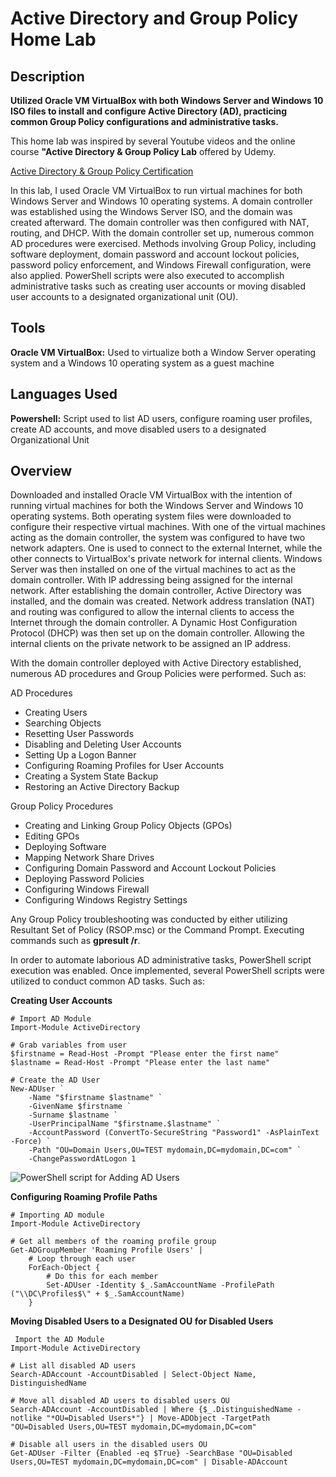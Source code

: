 # Active Directory and Group Policy Home Lab

## Description

**Utilized Oracle VM VirtualBox with both Windows Server and Windows 10 ISO files to install and configure Active Directory (AD), practicing common Group Policy configurations and administrative tasks.**

This home lab was inspired by several Youtube videos and the online course **"Active Directory & Group Policy Lab** offered by Udemy.

<a href="https://github.com/AaronRMartinez/Active-Directory-and-Group-Policy-Home-Lab/blob/main/ActiveDirectoryandGroupPolicyLab.pdf">Active Directory & Group Policy Certification</a>

In this lab, I used Oracle VM VirtualBox to run virtual machines for both Windows Server and Windows 10 operating systems. A domain controller was established using the Windows Server ISO, and the domain was created afterward. The domain controller was then configured with NAT, routing, and DHCP. With the domain controller set up, numerous common AD procedures were exercised. Methods involving Group Policy, including software deployment, domain password and account lockout policies, password policy enforcement, and Windows Firewall configuration, were also applied. PowerShell scripts were also executed to accomplish administrative tasks such as creating user accounts or moving disabled user accounts to a designated organizational unit (OU).

## Tools

**Oracle VM VirtualBox:** Used to virtualize both a Window Server operating system and a Windows 10 operating system as a guest machine

## Languages Used

**Powershell:** Script used to list AD users, configure roaming user profiles, create AD accounts, and move disabled users to a designated Organizational Unit

## Overview

Downloaded and installed Oracle VM VirtualBox with the intention of running virtual machines for both the Windows Server and Windows 10 operating systems. Both operating system files were downloaded to configure their respective virtual machines. With one of the virtual machines acting as the domain controller, the system was configured to have two network adapters. One is used to connect to the external Internet, while the other connects to VirtualBox's private network for internal clients. Windows Server was then installed on one of the virtual machines to act as the domain controller. With IP addressing being assigned for the internal network. After establishing the domain controller, Active Directory was installed, and the domain was created. Network address translation (NAT) and routing was configured to allow the internal clients to access the Internet through the domain controller. A Dynamic Host Configuration Protocol (DHCP) was then set up on the domain controller. Allowing the internal clients on the private network to be assigned an IP address.

With the domain controller deployed with Active Directory established, numerous AD procedures and Group Policies were performed. Such as:

AD Procedures
  - Creating Users
  - Searching Objects
  - Resetting User Passwords
  - Disabling and Deleting User Accounts
  - Setting Up a Logon Banner
  - Configuring Roaming Profiles for User Accounts
  - Creating a System State Backup
  - Restoring an Active Directory Backup

Group Policy Procedures
  - Creating and Linking Group Policy Objects (GPOs)
  - Editing GPOs
  - Deploying Software
  - Mapping Network Share Drives
  - Configuring Domain Password and Account Lockout Policies
  - Deploying Password Policies
  - Configuring Windows Firewall
  - Configuring Windows Registry Settings

Any Group Policy troubleshooting was conducted by either utilizing Resultant Set of Policy (RSOP.msc) or the Command Prompt. Executing commands such as **gpresult /r**.

In order to automate laborious AD administrative tasks, PowerShell script execution was enabled. Once implemented, several PowerShell scripts were utilized to conduct common AD tasks. Such as:

**Creating User Accounts**

```
﻿# Import AD Module
Import-Module ActiveDirectory

# Grab variables from user
$firstname = Read-Host -Prompt "Please enter the first name"
$lastname = Read-Host -Prompt "Please enter the last name"

# Create the AD User
New-ADUser `
    -Name "$firstname $lastname" `
    -GivenName $firstname `
    -Surname $lastname `
    -UserPrincipalName "$firstname.$lastname" `
    -AccountPassword (ConvertTo-SecureString "Password1" -AsPlainText -Force) `
    -Path "OU=Domain Users,OU=TEST mydomain,DC=mydomain,DC=com" `
    -ChangePasswordAtLogon 1
```

![PowerShell script for Adding AD Users](https://github.com/AaronRMartinez/Active-Directory-and-Group-Policy-Home-Lab/blob/main/ULab%20Screenshots/ULab%20PWRShellAddingUsers.jpg)


**Configuring Roaming Profile Paths**

```
﻿# Importing AD module
Import-Module ActiveDirectory

# Get all members of the roaming profile group
Get-ADGroupMember 'Roaming Profile Users' |
    # Loop through each user
    ForEach-Object {
        # Do this for each member
        Set-ADUser -Identity $_.SamAccountName -ProfilePath ("\\DC\Profiles$\" + $_.SamAccountName)
    }
```

**Moving Disabled Users to a Designated OU for Disabled Users**

```
 Import the AD Module
Import-Module ActiveDirectory

# List all disabled AD users
Search-ADAccount -AccountDisabled | Select-Object Name, DistinguishedName

# Move all disabled AD users to disabled users OU
Search-ADAccount -AccountDisabled | Where {$_.DistinguishedName -notlike "*OU=Disabled Users*"} | Move-ADObject -TargetPath "OU=Disabled Users,OU=TEST mydomain,DC=mydomain,DC=com"

# Disable all users in the disabled users OU
Get-ADUser -Filter {Enabled -eq $True} -SearchBase "OU=Disabled Users,OU=TEST mydomain,DC=mydomain,DC=com" | Disable-ADAccount
```
